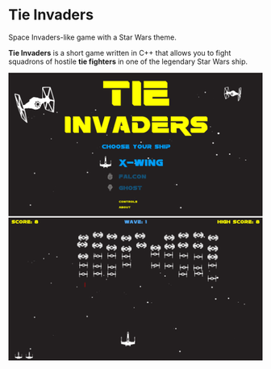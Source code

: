 # Tie Invaders

Space Invaders-like game with a Star Wars theme.


**Tie Invaders** is a short game written in C++ that allows you to fight squadrons of hostile __tie fighters__ in one of the legendary Star Wars ship.


<p align="center">
<img src="/screenshots/Menu.png" alt="Menu Screen" width=600px>
<img src="/screenshots/game.png" alt="Game screen" width=600px>
</p>



